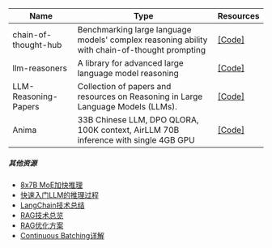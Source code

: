 | Name| Type |Resources|
| ------- | ----- | ------ |
|chain-of-thought-hub|Benchmarking large language models' complex reasoning ability with chain-of-thought prompting|[[Code]](https://github.com/FranxYao/chain-of-thought-hub)|
|llm-reasoners|A library for advanced large language model reasoning|[[Code]](https://github.com/Ber666/llm-reasoners)|
|LLM-Reasoning-Papers|Collection of papers and resources on Reasoning in Large Language Models (LLMs).|[[Code]](https://github.com/atfortes/LLM-Reasoning-Papers)|
|Anima|33B Chinese LLM, DPO QLORA, 100K context, AirLLM 70B inference with single 4GB GPU|[[Code]](https://github.com/lyogavin/Anima)|


##### 其他资源

- [8x7B MoE加快推理](https://mp.weixin.qq.com/s/jztC2tbTP8vxDJFPU0jIJg)
- [快速入门LLM的推理过程](https://mp.weixin.qq.com/s/T38OaA9A-vfxIuqaJkiv5g)
- [LangChain技术总结](https://mp.weixin.qq.com/s/eEZDVXlcw_ulWUCEE98Gkw)
- [RAG技术总览](https://mp.weixin.qq.com/s/xjMOePFuLAQeI9icajYzXQ)
- [RAG优化方案](https://mp.weixin.qq.com/s/f8gXhct6nJQagk8w4TPoyA)
- [Continuous Batching详解](https://mp.weixin.qq.com/s/77vlWgN6WkL3jL-6AJ0VAg)
